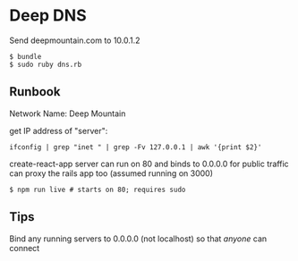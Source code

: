 # Deep DNS

Send deepmountain.com to 10.0.1.2

```
$ bundle
$ sudo ruby dns.rb
```

## Runbook

Network Name: Deep Mountain

get IP address of "server":
```
ifconfig | grep "inet " | grep -Fv 127.0.0.1 | awk '{print $2}'
```

create-react-app server can run on 80 and binds to 0.0.0.0 for public traffic
                        can proxy the rails app too (assumed running on 3000)
```
$ npm run live # starts on 80; requires sudo
```

## Tips

Bind any running servers to 0.0.0.0 (not localhost) so that *anyone* can connect
